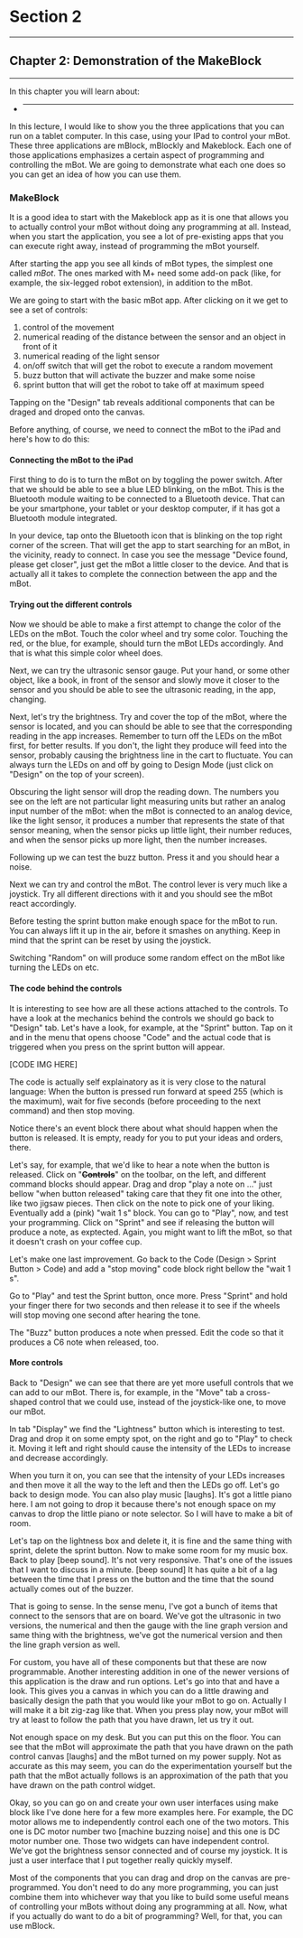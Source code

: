 # Section 2

---

## Chapter 2: Demonstration of the MakeBlock

---

In this chapter you will learn about:

* ---

In this lecture, I would like to show you the three applications that you can run on a tablet computer. In this case, using your IPad to control your mBot. These three applications are mBlock, mBlockly and Makeblock. Each one of those applications emphasizes a certain aspect of programming and controlling the mBot. We are going to demonstrate what each one does so you can get an idea of how you can use them.

### MakeBlock

It is a good idea to start with the Makeblock app as it is one that allows you to actually control your mBot without doing any programming at all. Instead, when you start the application, you see a lot of pre-existing apps that you can execute right away, instead of programming the mBot yourself.

After starting the app you see all kinds of mBot types, the simplest one called _mBot_. The ones marked with M+ need some add-on pack \(like, for example, the six-legged robot extension\), in addition to the mBot.

We are going to start with the basic mBot app. After clicking on it we get to see a set of controls:

1. control of the movement
2. numerical reading of the distance between the sensor and an object in front of it
3. numerical reading of the light sensor
4. on/off switch that will get the robot to execute a random movement
5. buzz button that will activate the buzzer and make some noise
6. sprint button that will get the robot to take off at maximum speed

Tapping on the "Design" tab reveals additional components that can be draged and droped onto the canvas.

Before anything, of course, we need to connect the mBot to the iPad and here's how to do this:

#### Connecting the mBot to the iPad

First thing to do is to turn the mBot on by toggling the power switch. After that we should be able to see a blue LED blinking, on the mBot. This is the Bluetooth module waiting to be connected to a Bluetooth device. That can be your smartphone, your tablet or your desktop computer, if it has got a Bluetooth module integrated.

In your device, tap onto the Bluetooth icon that is blinking on the top right corner of the screen. That will get the app to start searching for an mBot, in the vicinity, ready to connect. In case you see the message "Device found, please get closer", just get the mBot a little closer to the device. And that is actually all it takes to complete the connection between the app and the mBot.

#### Trying out the different controls

Now we should be able to make a first attempt to change the color of the LEDs on the mBot. Touch the color wheel and try some color. Touching the red, or the blue, for example, should turn the mBot LEDs accordingly. And that is what this simple color wheel does.

Next, we can try the ultrasonic sensor gauge. Put your hand, or some other object, like a book, in front of the sensor and slowly move it closer to the sensor and you should be able to see the ultrasonic reading, in the app, changing.

Next, let's try the brightness. Try and cover the top of the mBot, where the sensor is located, and you can should be able to see that the corresponding reading in the app increases. Remember to turn off the LEDs on the mBot first, for better results. If you don't, the light they produce will feed into the sensor, probably causing the brightness line in the cart to fluctuate. You can always turn the LEDs on and off by going to Design Mode \(just click on "Design" on the top of your screen\).

Obscuring the light sensor will drop the reading down. The numbers you see on the left are not particular light measuring units but rather an analog input number of the mBot: when the mBot is connected to an analog device, like the light sensor, it produces a number that represents the state of that sensor meaning, when the sensor picks up little light, their number reduces, and when the sensor picks up more light, then the number increases.

Following up we can test the buzz button. Press it and you should hear a noise.

Next we can try and control the mBot. The control lever is very much like a joystick. Try all different directions with it and you should see the mBot react accordingly.

Before testing the sprint button make enough space for the mBot to run. You can always lift it up in the air, before it smashes on anything. Keep in mind that the sprint can be reset by using the joystick.

Switching "Random" on will produce some random effect on the mBot like turning the LEDs on etc.



#### The code behind the controls

It is interesting to see how are all these actions attached to the controls. To have a look at the mechanics behind the controls we should go back to "Design" tab. Let's have a look, for example, at the "Sprint" button. Tap on it and in the menu that opens choose "Code" and the actual code that is triggered when you press on the sprint button will appear.

\[CODE IMG HERE\]

The code is actually self explainatory as it is very close to the natural language: When the button is pressed run forward at speed 255 \(which is the maximum\), wait for five seconds \(before proceeding to the next command\) and then stop moving.

Notice there's an event block there about what should happen when the button is released. It is empty, ready for you to put your ideas and orders, there.

Let's say, for example, that we'd like to hear a note when the button is released. Click on "~~**Controls**~~" on the toolbar, on the left, and different command blocks should appear. Drag and drop "play a note on ..." just bellow "when button released" taking care that they fit one into the other, like two jigsaw pieces. Then click on the note to pick one of your liking. Eventually add a \(pink\) "wait 1 s" block. You can go to "Play", now, and test your programming. Click on "Sprint" and see if releasing the button will produce a note, as exptected. Again, you might want to lift the mBot, so that it doesn't crash on your coffee cup.

Let's make one last improvement. Go back to the Code \(Design &gt; Sprint Button &gt; Code\) and add a "stop moving" code block right bellow the "wait 1 s".

Go to "Play" and test the Sprint button, once more. Press "Sprint" and hold your finger there for two seconds and then release it to see if the wheels will stop moving one second after hearing the tone.

The "Buzz" button produces a note when pressed. Edit the code so that it produces a C6 note when released, too.

#### More controls

Back to "Design" we can see that there are yet more usefull controls that we can add to our mBot. There is, for example, in the "Move" tab a cross-shaped control that we could use, instead of the joystick-like one, to move our mBot.

In tab "Display" we find the "Lightness" button which is interesting to test. Drag and drop it on some empty spot, on the right and go to "Play" to check it. Moving it left and right should cause the intensity of the LEDs to increase and decrease accordingly.



 When you turn it on, you can see that the intensity of your LEDs increases and then move it all the way to the left and then the LEDs go off. Let's go back to design mode. You can also play music \[laughs\]. It's got a little piano here. I am not going to drop it because there's not enough space on my canvas to drop the little piano or note selector. So I will have to make a bit of room.

Let's tap on the lightness box and delete it, it is fine and the same thing with sprint, delete the sprint button. Now to make some room for my music box. Back to play \[beep sound\]. It's not very responsive. That's one of the issues that I want to discuss in a minute. \[beep sound\] It has quite a bit of a lag between the time that I press on the button and the time that the sound actually comes out of the buzzer.

That is going to sense. In the sense menu, I've got a bunch of items that connect to the sensors that are on board. We've got the ultrasonic in two versions, the numerical and then the gauge with the line graph version and same thing with the brightness, we've got the numerical version and then the line graph version as well.

For custom, you have all of these components but that these are now programmable. Another interesting addition in one of the newer versions of this application is the draw and run options. Let's go into that and have a look. This gives you a canvas in which you can do a little drawing and basically design the path that you would like your mBot to go on. Actually I will make it a bit zig-zag like that. When you press play now, your mBot will try at least to follow the path that you have drawn, let us try it out.

Not enough space on my desk. But you can put this on the floor. You can see that the mBot will approximate the path that you have drawn on the path control canvas \[laughs\] and the mBot turned on my power supply. Not as accurate as this may seem, you can do the experimentation yourself but the path that the mBot actually follows is an approximation of the path that you have drawn on the path control widget.

Okay, so you can go on and create your own user interfaces using make block like I've done here for a few more examples here. For example, the DC motor allows me to independently control each one of the two motors. This one is DC motor number two \[machine buzzing noise\] and this one is DC motor number one. Those two widgets can have independent control. We've got the brightness sensor connected and of course my joystick. It is just a user interface that I put together really quickly myself.

Most of the components that you can drag and drop on the canvas are pre-programmed. You don't need to do any more programming, you can just combine them into whichever way that you like to build some useful means of controlling your mBots without doing any programming at all. Now, what if you actually do want to do a bit of programming? Well, for that, you can use mBlock.

